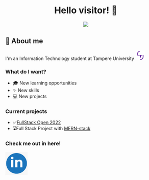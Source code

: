 <div align="center"><h1>Hello visitor! 👋</h1></div>
<div id="cat" align="center">
 <img src="https://media2.giphy.com/media/xUA7bdpLxQhsSQdyog/giphy.gif?cid=790b7611bda74c9edca0f9d76075a1b601c89273c33f3311&rid=giphy.gif&ct=g" width="400"/>
</div>

## 👤 About me

<div id="tuni">
  I'm an Information Technology student at Tampere University
  <img src="PK_symbols__tuni.png" width="30"/>
</div>

### What do I want?
 - 🎓 New learning opportunities
 - ✨ New skills
 - 💻 New projects

### Current projects

 - ✅[FullStack Open 2022](https://fullstackopen.com/about)
 - ⌛Full Stack Project with [MERN-stack](https://www.educative.io/edpresso/what-is-mern-stack)

### Check me out in here!

[<img alt="alt_text" width="70px" src="linkedin_icon.png" />](https://www.linkedin.com/in/aaron-hirvi/)
